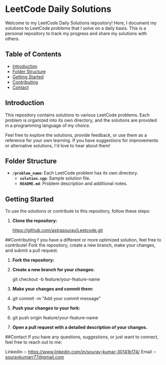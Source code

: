 # LeetCode Daily Solutions

Welcome to my LeetCode Daily Solutions repository! Here, I document my solutions to LeetCode problems that I solve on a daily basis. This is a personal repository to track my progress and share my solutions with others.

## Table of Contents

- [Introduction](#introduction)
- [Folder Structure](#folder-structure)
- [Getting Started](#getting-started)
- [Contributing](#contributing)
- [Contact](#contact)

## Introduction

This repository contains solutions to various LeetCode problems. Each problem is organized into its own directory, and the solutions are provided in a programming language of my choice.

Feel free to explore the solutions, provide feedback, or use them as a reference for your own learning. If you have suggestions for improvements or alternative solutions, I'd love to hear about them!

## Folder Structure

- **`/problem_name`**: Each LeetCode problem has its own directory.
  - **`solution.cpp`**: Sample solution file.
  - **`README.md`**: Problem description and additional notes.

## Getting Started

To use the solutions or contribute to this repository, follow these steps:

1. **Clone the repository:**
 
   https://github.com/astrasourav/Leetcode.git
   
##Contributing
f you have a different or more optimized solution, feel free to contribute!
Fork the repository, create a new branch, make your changes, and submit a pull request.

1. **Fork the repository:**
2. **Create a new branch for your changes:**
   
   git checkout -b feature/your-feature-name
   
3. **Make your changes and commit them:**
4. 
   git commit -m "Add your commit message"

5. **Push your changes to your fork:**
6. 
   git push origin feature/your-feature-name

7. **Open a pull request with a detailed description of your changes.**

##Contact
If you have any questions, suggestions, or just want to connect, feel free to reach out to me:

   Linkedin :- https://www.linkedin.com/in/sourav-kumar-30141b174/
   Email :- souravkumarr77@gmail.com

   




